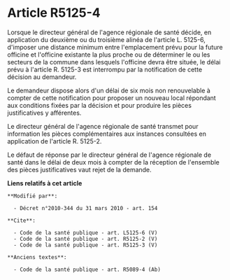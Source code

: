 # Article R5125-4

Lorsque le directeur général de l'agence régionale de santé décide, en application du deuxième ou du troisième alinéa de
l'article L. 5125-6, d'imposer une distance minimum entre l'emplacement prévu pour la future officine et l'officine existante
la plus proche ou de déterminer le ou les secteurs de la commune dans lesquels l'officine devra être située, le délai prévu à
l'article R. 5125-3 est interrompu par la notification de cette décision au demandeur. 

Le demandeur dispose alors d'un délai de six mois non renouvelable à compter de cette notification pour proposer un nouveau
local répondant aux conditions fixées par la décision et pour produire les pièces justificatives y afférentes. 

Le directeur général de l'agence régionale de santé transmet pour information les pièces complémentaires aux instances
consultées en application de l'article R. 5125-2.

Le défaut de réponse par le directeur général de l'agence régionale de santé dans le délai de deux mois à compter de la
réception de l'ensemble des pièces justificatives vaut rejet de la demande.

**Liens relatifs à cet article**

	**Modifié par**:

	  - Décret n°2010-344 du 31 mars 2010 - art. 154

	**Cite**:

	  - Code de la santé publique - art. L5125-6 (V)
	  - Code de la santé publique - art. R5125-2 (V)
	  - Code de la santé publique - art. R5125-3 (V)

	**Anciens textes**:

	  - Code de la santé publique - art. R5089-4 (Ab)
